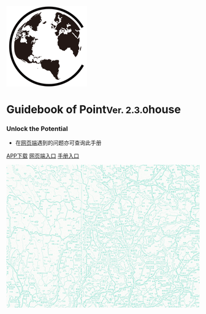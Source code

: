 ![LOGO](../_pic/新时代.png)

# Guidebook of Point<small>Ver. 2.3.0</small>house

### Unlock the Potential

- 在[网页端](http://www.pointhouse.cn)遇到的问题亦可查询此手册

[APP下载](http://www.pointhouse.cn/download)
[网页端入口](http://pointhouse.cn)
[手册入口](README)

![](_pic/川渝背景图.png)